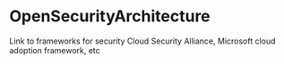 # OpenSecurityArchitecture

Link to frameworks for security
Cloud Security Alliance,
Microsoft cloud adoption framework, etc

